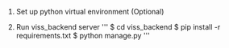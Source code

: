 
1. Set up python virtual environment (Optional)

2. Run viss_backend server
'''
$ cd viss_backend
$ pip install -r requirements.txt
$ python manage.py
'''